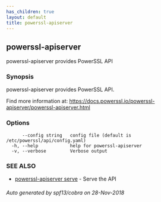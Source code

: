 ```yaml
---
has_children: true
layout: default
title: powerssl-apiserver
---
```

## powerssl-apiserver

powerssl-apiserver provides PowerSSL API

### Synopsis

powerssl-apiserver provides PowerSSL API.

Find more information at: https://docs.powerssl.io/powerssl-apiserver/powerssl-apiserver.html

### Options

```
      --config string   config file (default is /etc/powerssl/api/config.yaml)
  -h, --help            help for powerssl-apiserver
  -v, --verbose         Verbose output
```

### SEE ALSO

* [powerssl-apiserver serve](powerssl-apiserver_serve.md)	 - Serve the API

###### Auto generated by spf13/cobra on 28-Nov-2018
